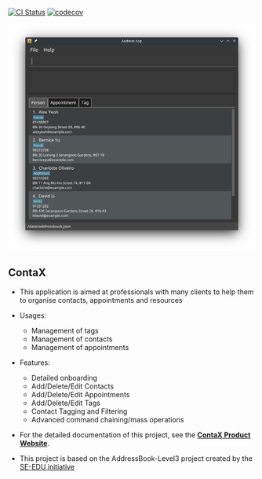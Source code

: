 [![CI Status](https://github.com/AY2122S2-CS2103-W17-1/tp/workflows/Java%20CI/badge.svg)](https://github.com/AY2122S2-CS2103-W17-1/tp/actions)
[![codecov](https://codecov.io/gh/AY2122S2-CS2103-W17-1/tp/branch/master/graph/badge.svg)](https://codecov.io/gh/AY2122S2-CS2103-W17-1/tp)

![Ui](docs/images/Ui.png)

## ContaX

* This application is aimed at professionals with many clients to help them to organise contacts, appointments and resources

* Usages:
  * Management of tags 
  * Management of contacts
  * Management of appointments

* Features:
  * Detailed onboarding
  * Add/Delete/Edit Contacts
  * Add/Delete/Edit Appointments
  * Add/Delete/Edit Tags
  * Contact Tagging and Filtering
  * Advanced command chaining/mass operations
* For the detailed documentation of this project, see the **[ContaX Product Website](https://ay2122s2-cs2103-w17-1.github.io/tp/)**.


* This project is based on the AddressBook-Level3 project created by the [SE-EDU initiative](https://se-education.org)
